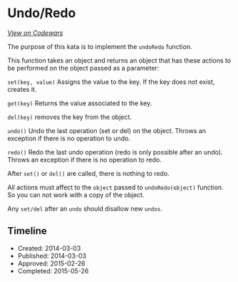 # Undo/Redo
[*View on Codewars*](https://www.codewars.com/kata/undo-slash-redo)

The purpose of this kata is to implement the `undoRedo` function.

This function takes an object and returns an object that has these actions to be performed on the object passed as a parameter:

`set(key, value)` Assigns the value to the key. If the key does not exist, creates it.

`get(key)` Returns the value associated to the key.

`del(key)` removes the key from the object.

`undo()` Undo the last operation (set or del) on the object. Throws an exception if there is no operation to undo.

`redo()` Redo the last undo operation (redo is only possible after an undo). Throws an exception if there is no operation to redo.

After `set()` or `del()` are called, there is nothing to redo.

All actions must affect to the `object` passed to `undoRedo(object)` function. So you can not work with a copy of the object.

Any `set/del` after an `undo` should disallow new `undos`.




## Timeline
- Created: 2014-03-03
- Published: 2014-03-03
- Approved: 2015-02-26
- Completed: 2015-05-26